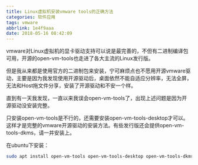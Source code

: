 ```yaml
---
title: Linux虚拟机安装vmware tools的正确方法
categories: 软件应用
tags: vmware
abbrlink: 1e4f9aaa
date: 2018-05-16 08:42:09
---
```

vmware对Linux虚拟机的显卡驱动支持可以说是最完善的，不但有二进制编译包可用，开源的open-vm-tools也走进了各大主流的Linux发行版。

但是我从来都是使用官方的二进制包来安装，宁可麻烦点也不愿用开源vmware驱动，主要是因为我发现使用开源驱动后，桌面依然不能自适应分辨率，无法全屏，无法和Host拖文件分享，安装了开源驱动和不安一个样。

直到有一天我发现，一直以来我误会open-vm-tools了，出现上述问题是因为开源驱动没安装完整。

只安装open-vm-tools是不行的，还需要安装open-vm-tools-desktop才可以。这样才是完整的vmware开源驱动的安装方法。有些发行版还会提供open-vm-tools-dkms，请一并安装上。

在ubuntu下安装：

```bash
sudo apt install open-vm-tools open-vm-tools-desktop open-vm-tools-dkms

```
